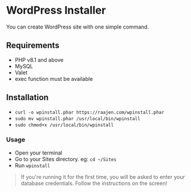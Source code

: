 # WordPress Installer
You can create WordPress site with one simple command.

## Requirements
- PHP v8.1 and above
- MySQL
- Valet
- exec function must be available

## Installation
- `curl -o wpinstall.phar https://raajen.com/wpinstall.phar`
- `sudo mv wpinstall.phar /usr/local/bin/wpinstall`
- `sudo chmod+x /usr/local/bin/wpinstall`

### Usage
- Open your terminal
- Go to your Sites directory. eg: `cd ~/Sites`
- Run `wpinstall`

> If you're running it for the first time, you will be asked to enter your database credentials.
> Follow the instructions on the screen!
